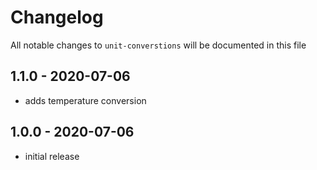 # Changelog

All notable changes to `unit-converstions` will be documented in this file

## 1.1.0 - 2020-07-06

- adds temperature conversion

## 1.0.0 - 2020-07-06

- initial release

